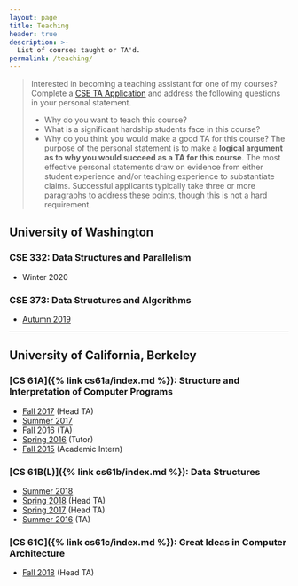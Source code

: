 ```yaml
---
layout: page
title: Teaching
header: true
description: >-
  List of courses taught or TA'd.
permalink: /teaching/
---
```


> Interested in becoming a teaching assistant for one of my courses? Complete a [CSE TA Application](https://ta.cs.washington.edu/apply/) and address the following questions in your personal statement.
> - Why do you want to teach this course?
> - What is a significant hardship students face in this course?
> - Why do you think you would make a good TA for this course?
> The purpose of the personal statement is to make a **logical argument as to why you would succeed as a TA for this course**. The most effective personal statements draw on evidence from either student experience and/or teaching experience to substantiate claims. Successful applicants typically take three or more paragraphs to address these points, though this is not a hard requirement.

## University of Washington

### CSE 332: Data Structures and Parallelism

- Winter 2020

### CSE 373: Data Structures and Algorithms

- [Autumn 2019](https://courses.cs.washington.edu/courses/cse373/19au/)

---

## University of California, Berkeley

### [CS 61A]({% link cs61a/index.md %}): Structure and Interpretation of Computer Programs

- [Fall 2017](https://inst.eecs.berkeley.edu/~cs61a/fa17/) (Head TA)
- [Summer 2017](https://inst.eecs.berkeley.edu/~cs61a/su17/)
- [Fall 2016](https://inst.eecs.berkeley.edu/~cs61a/fa16/) (TA)
- [Spring 2016](https://inst.eecs.berkeley.edu/~cs61a/sp16/) (Tutor)
- [Fall 2015](https://inst.eecs.berkeley.edu/~cs61a/fa15/) (Academic Intern)

### [CS 61B(L)]({% link cs61b/index.md %}): Data Structures

- [Summer 2018](https://cs61bl.org/su18/)
- [Spring 2018](https://sp18.datastructur.es) (Head TA)
- [Spring 2017](https://datastructur.es/sp17/) (Head TA)
- [Summer 2016](https://cs61bl.org/su16/) (TA)

### [CS 61C]({% link cs61c/index.md %}): Great Ideas in Computer Architecture

- [Fall 2018](https://inst.eecs.berkeley.edu/~cs61c/fa18/) (Head TA)
